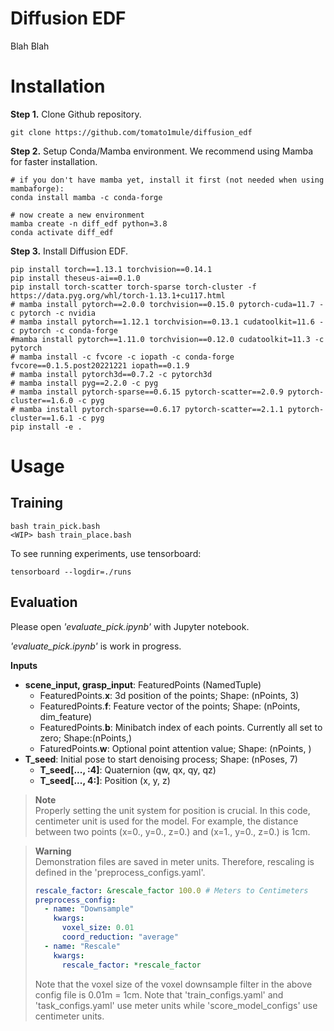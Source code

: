 # Diffusion EDF
Blah Blah
# Installation

**Step 1.** Clone Github repository.
```shell
git clone https://github.com/tomato1mule/diffusion_edf
```

**Step 2.** Setup Conda/Mamba environment. We recommend using Mamba for faster installation.
```shell
# if you don't have mamba yet, install it first (not needed when using mambaforge):
conda install mamba -c conda-forge

# now create a new environment
mamba create -n diff_edf python=3.8
conda activate diff_edf
```

**Step 3.** Install Diffusion EDF.
```shell
pip install torch==1.13.1 torchvision==0.14.1
pip install theseus-ai==0.1.0
pip install torch-scatter torch-sparse torch-cluster -f https://data.pyg.org/whl/torch-1.13.1+cu117.html
# mamba install pytorch==2.0.0 torchvision==0.15.0 pytorch-cuda=11.7 -c pytorch -c nvidia
# mamba install pytorch==1.12.1 torchvision==0.13.1 cudatoolkit=11.6 -c pytorch -c conda-forge
#mamba install pytorch==1.11.0 torchvision==0.12.0 cudatoolkit=11.3 -c pytorch
# mamba install -c fvcore -c iopath -c conda-forge fvcore==0.1.5.post20221221 iopath==0.1.9
# mamba install pytorch3d==0.7.2 -c pytorch3d
# mamba install pyg==2.2.0 -c pyg
# mamba install pytorch-sparse==0.6.15 pytorch-scatter==2.0.9 pytorch-cluster==1.6.0 -c pyg
# mamba install pytorch-sparse==0.6.17 pytorch-scatter==2.1.1 pytorch-cluster==1.6.1 -c pyg
pip install -e .
```

# Usage
## Training
```shell
bash train_pick.bash
<WIP> bash train_place.bash
```
To see running experiments, use tensorboard:
```shell
tensorboard --logdir=./runs
```
## Evaluation
Please open *'evaluate_pick.ipynb'* with Jupyter notebook.

*'evaluate_pick.ipynb'* is work in progress.

**Inputs**

* **scene_input, grasp_input**: FeaturedPoints (NamedTuple)
    - FeaturedPoints.**x**: 3d position of the points; Shape: (nPoints, 3)
    - FeaturedPoints.**f**: Feature vector of the points; Shape: (nPoints, dim_feature)
    - FeaturedPoints.**b**: Minibatch index of each points. Currently all set to zero; Shape:(nPoints,)
    - FaturedPoints.**w**: Optional point attention value; Shape: (nPoints, )
* **T_seed**: Initial pose to start denoising process; Shape: (nPoses, 7)
    - **T_seed[..., :4]**: Quaternion (qw, qx, qy, qz)
    - **T_seed[..., 4:]**: Position (x, y, z)

> **Note**\
> Properly setting the unit system for position is crucial. In this code, centimeter unit is used for the model. For example, the distance between two points (x=0., y=0., z=0.) and (x=1., y=0., z=0.) is 1cm.

> **Warning**\
> Demonstration files are saved in meter units. Therefore, rescaling is defined in the 'preprocess_configs.yaml'.
> ```yaml configs/pick_lowres/train_configs.yaml
> rescale_factor: &rescale_factor 100.0 # Meters to Centimeters
> preprocess_config:
>   - name: "Downsample"
>     kwargs:
>       voxel_size: 0.01
>       coord_reduction: "average"
>   - name: "Rescale"
>     kwargs:
>       rescale_factor: *rescale_factor
>```
> Note that the voxel size of the voxel downsample filter in the above config file is 0.01m = 1cm. Note that 'train_configs.yaml' and 'task_configs.yaml' use meter units while 'score_model_configs' use centimeter units.


